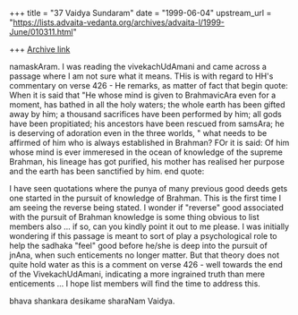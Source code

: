 +++
title = "37 Vaidya Sundaram"
date = "1999-06-04"
upstream_url = "https://lists.advaita-vedanta.org/archives/advaita-l/1999-June/010311.html"

+++
[Archive link](https://lists.advaita-vedanta.org/archives/advaita-l/1999-June/010311.html)

namaskAram.
 I was reading the vivekachUdAmani and came across a passage where I am not sure
what it means.
 THis is with regard to HH's commentary on verse 426 - He remarks, as matter of
fact that
begin quote:
 When it is said that "He whose mind is given to BrahmavicAra even for a moment,
has bathed in all the holy waters; the whole earth has been gifted away by him;
a thousand sacrifices have been performed by him; all gods have been
propitiated; his ancestors have been rescued from samsAra; he is deserving of
adoration even in the three worlds, " what needs to be affirmed of him who is
always established in Brahman? FOr it is said: Of him whose mind is ever
immeresed in the ocean of knowledge of the supreme Brahman, his lineage has got
purified, his mother has realised her purpose and the earth has been sanctified
by him.
end quote:

  I have seen quotations where the punya of many previous good deeds gets one
started in the pursuit of knowledge of Brahman. This is the first time I am
seeing the reverse being stated. I wonder if  "reverse" good associated with the
pursuit of Brahman knowledge is some thing obvious to list members also ... if
so, can you kindly point it out to me please.
 I was initially wondering if this passage is meant to sort of play a
psychological role to help the sadhaka "feel" good before he/she is deep into
the pursuit of jnAna, when such enticements no longer matter. But that theory
does not quite hold water as this is a comment on verse 426 - well towards the
end of the VivekachUdAmani, indicating a more ingrained truth than mere
enticements ... I hope list members will find the time to address this.

bhava shankara desikame sharaNam
Vaidya.

